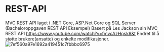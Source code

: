 # REST-API
MVC REST API laget i .NET Core, ASP.Net Core og SQL Server (Bacheloroppgaven REST API Eksempel)
Basert på Les Jackson sin MVC REST API
https://www.youtube.com/watch?v=fmvcAzHpsk8&t
Endret til å støtte brukere(ansatte) og enkelte modifikasjoner.
![7ef560a97e1692a419451c7fbbbc6975](https://user-images.githubusercontent.com/87451853/127660079-2b5a4b66-b1a1-4ad8-a26f-21869aa104b1.png)
